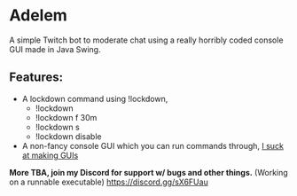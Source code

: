 # Adelem

A simple Twitch bot to moderate chat using a really horribly coded console GUI made in Java Swing.

## Features:
- A lockdown command using !lockdown,
  * !lockdown <params>
  * !lockdown f 30m
  * !lockdown s
  * !lockdown disable
- A non-fancy console GUI which you can run commands through, [I suck at making GUIs](https://i.gyazo.com/9d929e515969d7825c96382db47bf909.png)

**More TBA, join my Discord for support w/ bugs and other things.** (Working on a runnable executable)
 https://discord.gg/sX6FUau
